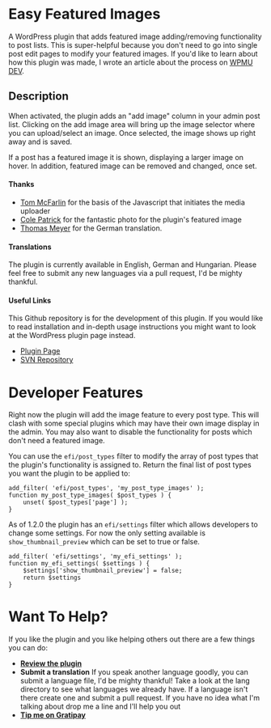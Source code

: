 # Easy Featured Images

A WordPress plugin that adds featured image adding/removing functionality to post lists. This is super-helpful because you don't need to go into single post edit pages to modify your featured images. If you'd like to learn about how this plugin was made, I wrote an article about the process on [WPMU DEV](https://premium.wpmudev.org/blog/easy-featured-images/).

## Description

When activated, the plugin adds an "add image" column in your admin post list. Clicking on the add image area will bring up the image selector where you can upload/select an image. Once selected, the image shows up right away and is saved.

If a post has a featured image it is shown, displaying a larger image on hover. In addition, featured image can be removed and changed, once set.

#### Thanks

- [Tom McFarlin](https://tommcfarlin.com/the-wordpress-media-uploader/) for the basis of the Javascript that initiates the media uploader
- [Cole Patrick](https://unsplash.com/colepatrick) for the fantastic photo for the plugin's featured image
- [Thomas Meyer](https://github.com/tmconnect) for the German translation.

#### Translations

The plugin is currently available in English, German and Hungarian. Please feel free to submit any new languages via a pull request, I'd be mighty thankful.

#### Useful Links

This Github repository is for the development of this plugin. If you would like to read installation and in-depth usage instructions you might want to look at the WordPress plugin page instead.

* [Plugin Page](https://wordpress.org/plugins/easy-featured-images/)
* [SVN Repository](http://plugins.svn.wordpress.org/easy-featured-images/)

# Developer Features

Right now the plugin will add the image feature to every post type. This will clash with some special plugins which may have their own image display in the admin. You may also want to disable the functionality for posts which don't need a featured image.

You can use the `efi/post_types` filter to modify the array of post types that the plugin's functionality is assigned to. Return the final list of post types you want the plugin to be applied to:

```
add_filter( 'efi/post_types', 'my_post_type_images' );
function my_post_type_images( $post_types ) {
    unset( $post_types['page'] );
}
```

As of 1.2.0 the plugin has an `efi/settings` filter which allows developers to change some settings. For now the only setting available is `show_thumbnail_preview` which can be set to true or false.

```
add_filter( 'efi/settings', 'my_efi_settings' );
function my_efi_settings( $settings ) {
    $settings['show_thumbnail_preview'] = false;
    return $settings
}
```


# Want To Help?

If you like the plugin and you like helping others out there are a few things you can do:

* **[Review the plugin](https://wordpress.org/support/view/plugin-reviews/easy-featured-images)**
* **Submit a translation** If you speak another language goodly, you can submit a language file, I'd be mighty thankful! Take a look at the lang directory to see what languages we already have. If a language isn't there create one and submit a pull request. If you have no idea what I'm talking about drop me a line and I'll help you out
* **[Tip me on Gratipay](https://gratipay.com/danielpataki/)**
